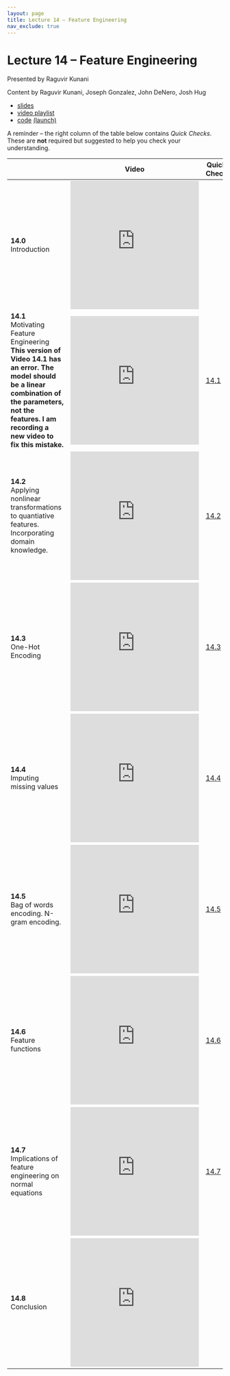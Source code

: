 ```yaml
---
layout: page
title: Lecture 14 – Feature Engineering
nav_exclude: true
---
```


# Lecture 14 – Feature Engineering

Presented by Raguvir Kunani

Content by Raguvir Kunani, Joseph Gonzalez, John DeNero, Josh Hug
  
- [slides](https://docs.google.com/presentation/d/1N8mYt_UODGB5yyDBUEHEcaWLaDs77FQYUToja-3AUg0/edit?usp=sharing)
- [video playlist](https://www.youtube.com/playlist?list=PLQCcNQgUcDfpsFgBxMjkFrTjBU0BlU8RO)
- [code](https://github.com/DS-100/su21/blob/main/lec/lec14/lec14.ipynb) [(launch)](https://data100.datahub.berkeley.edu/hub/user-redirect/git-sync?repo=https://github.com/DS-100/su21&subPath=lec/lec14/)

A reminder – the right column of the table below contains _Quick Checks_. These are **not** required but suggested to help you check your understanding.

<table>
<colgroup>
<col style="width: 25%" />
<col style="width: 25%" />
<col style="width: 25%" />
</colgroup>
<thead>
<tr class="header">
<th></th>
<th>Video</th>
<th>Quick Check</th>
</tr>
</thead>
<tbody>
<tr>
<td><strong>14.0</strong> <br>Introduction</td>
<td><iframe width="300" height="300" height src="https://www.youtube.com/embed/1KAiFFLU7PU" frameborder="0" allow="accelerometer; autoplay; encrypted-media; gyroscope; picture-in-picture" allowfullscreen></iframe></td>
<td></td>
</tr>
<tr>
<td><strong>14.1</strong> <br>Motivating Feature Engineering <br><strong>This version of Video 14.1 has an error. The model should be a linear combination of the parameters, not the features. I am recording a new video to fix this mistake.</strong></td>
<td><iframe width="300" height="300" height src="https://www.youtube.com/embed/v_etkwPZwX4" frameborder="0" allow="accelerometer; autoplay; encrypted-media; gyroscope; picture-in-picture" allowfullscreen></iframe></td>
<td><a href="https://docs.google.com/forms/d/e/1FAIpQLScyux_DsA0qAzr0yvjE5vorFPoJfoHOoe_t4thMbE8vLPfB_g/viewform" target="\_blank">14.1</a></td>
</tr>
<tr>
<td><strong>14.2</strong> <br>Applying nonlinear transformations to quantiative features. Incorporating domain knowledge.</td>
<td><iframe width="300" height="300" height src="https://www.youtube.com/embed/gfDAAGTfu2M" frameborder="0" allow="accelerometer; autoplay; encrypted-media; gyroscope; picture-in-picture" allowfullscreen></iframe></td>
<td><a href="https://docs.google.com/forms/d/e/1FAIpQLSe8jIFPF5inlqtWsRNhdDfXUojWsxMmUrADFxPpArylxfrLLQ/viewform" target="\_blank">14.2</a></td>
</tr>
<tr>
<td><strong>14.3</strong> <br>One-Hot Encoding</td>
<td><iframe width="300" height="300" height src="https://www.youtube.com/embed/j0fkFqspEWM" frameborder="0" allow="accelerometer; autoplay; encrypted-media; gyroscope; picture-in-picture" allowfullscreen></iframe></td>
<td><a href="https://docs.google.com/forms/d/e/1FAIpQLSfu6YB8ize7sXZQZl9MTGV3-OcnsemtGjag9-Qis9fHv-2mzw/viewform" target="\_blank">14.3</a></td>
</tr>
<tr>
<td><strong>14.4</strong> <br>Imputing missing values</td>
<td><iframe width="300" height="300" height src="https://www.youtube.com/embed/mpMi26e2QBc" frameborder="0" allow="accelerometer; autoplay; encrypted-media; gyroscope; picture-in-picture" allowfullscreen></iframe></td>
<td><a href="https://docs.google.com/forms/d/e/1FAIpQLSeq4euOO-Y0geDGBOUDllcHWTy-pj6dll7U-JNxCBxcD3t2tw/viewform" target="\_blank">14.4</a></td>
</tr>
<tr>
<td><strong>14.5</strong> <br>Bag of words encoding. N-gram encoding.</td>
<td><iframe width="300" height="300" height src="https://www.youtube.com/embed/uYJ7_NKQgWQ" frameborder="0" allow="accelerometer; autoplay; encrypted-media; gyroscope; picture-in-picture" allowfullscreen></iframe></td>
<td><a href="https://docs.google.com/forms/d/e/1FAIpQLSdQkcFB-SYdi8WzZ-cW1qLG8HoljTBT8coi4SpzE6JGotFTnw/viewform" target="\_blank">14.5</a></td>
</tr>
<tr>
<td><strong>14.6</strong> <br>Feature functions</td>
<td><iframe width="300" height="300" height src="https://www.youtube.com/embed/7V2ZP2kfeXg" frameborder="0" allow="accelerometer; autoplay; encrypted-media; gyroscope; picture-in-picture" allowfullscreen></iframe></td>
<td><a href="https://docs.google.com/forms/d/e/1FAIpQLSdt0gxF-2PRhesAOLXvnChaBnEsu3NiRx24VgEb0MVuNlHN7w/viewform" target="\_blank">14.6</a></td>
</tr>
<tr>
<td><strong>14.7</strong> <br>Implications of feature engineering on normal equations</td>
<td><iframe width="300" height="300" height src="https://www.youtube.com/embed/pZx6zqgZVwM" frameborder="0" allow="accelerometer; autoplay; encrypted-media; gyroscope; picture-in-picture" allowfullscreen></iframe></td>
<td><a href="https://docs.google.com/forms/d/e/1FAIpQLSeK3kUpnDeE5nhZvG75ApIA4YxdbkxhpXOwP2Ner3tKrCGnZA/viewform" target="\_blank">14.7</a></td>
</tr>
<tr>
<td><strong>14.8</strong> <br>Conclusion</td>
<td><iframe width="300" height="300" height src="https://www.youtube.com/embed/J4H4CxMfu10" frameborder="0" allow="accelerometer; autoplay; encrypted-media; gyroscope; picture-in-picture" allowfullscreen></iframe></td>
<td></td>
</tr>
</tbody>
</table>


